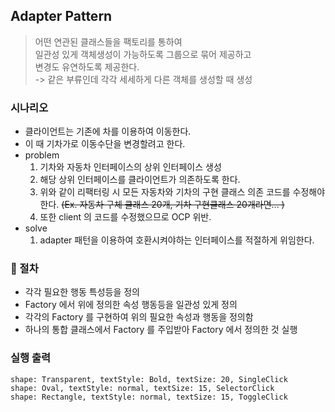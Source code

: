 ## Adapter Pattern
> 어떤 연관된 클래스들을 팩토리를 통하여 <br>
> 일관성 있게 객체생성이 가능하도록 그룹으로 묶어 제공하고 <br> 
> 변경도 유연하도록 제공한다. <br>
> -> 같은 부류인데 각각 세세하게 다른 객체를 생성할 때 생성

### 시나리오
- 클라이언트는 기존에 차를 이용하여 이동한다.
- 이 때 기차가로 이동수단을 변경할려고 한다.
- problem
  1. 기차와 자동차 인터페이스의 상위 인터페이스 생성
  2. 해당 상위 인터페이스를 클라이언트가 의존하도록 한다.
  3. 위와 같이 리팩터링 시 모든 자동차와 기차의 구현 클래스 의존 코드를 수정해야 한다. ~~(Ex. 자동차 구체 클래스 20개, 기차 구현클래스 20개라면... )~~
  4. 또한 client 의 코드를 수정했으므로 OCP 위반.
- solve
  1. adapter 패턴을 이용하여 호환시켜야하는 인터페이스를 적절하게 위임한다.  
  
   
 
### 📍 절차
- 각각 필요한 행동 특성등을 정의
- Factory 에서 위에 정의한 속성 행동등을 일관성 있게 정의
- 각각의 Factory 를 구현하여 위의 필요한 속성과 행동을 정의함
- 하나의 통합 클래스에서 Factory 를 주입받아 Factory 에서 정의한 것 실행   
    
### 실행 출력
```
shape: Transparent, textStyle: Bold, textSize: 20, SingleClick
shape: Oval, textStyle: normal, textSize: 15, SelectorClick
shape: Rectangle, textStyle: normal, textSize: 15, ToggleClick
```            